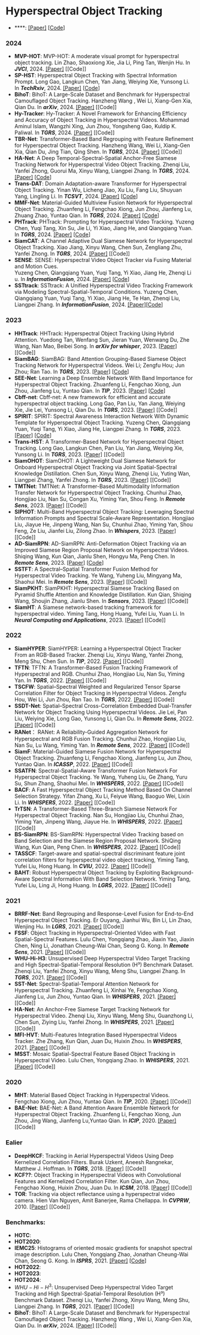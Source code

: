 # Hyperspectral Object Tracking
- ****: [[Paper]]() [[Code]()]

### 2024
- **MVP-HOT**: MVP-HOT: A moderate visual prompt for hyperspectral object tracking. Lin Zhao, Shaoxiong Xie, Jia Li, Ping Tan, Wenjin Hu. In **_JVCI_**, 2024. [[Paper]](https://doi.org/10.1016/j.jvcir.2024.104326) [[Code]] 
- **SP-HST**: Hyperspectral Object Tracking with Spectral Information Prompt. Long Gao, Langkun Chen, Yan Jiang, Weiying Xie, Yunsong Li. In **_TechRxiv_**, 2024. [[Paper]](https://www.techrxiv.org/doi/full/10.36227/techrxiv.172349620.00892203) [[Code](https://github.com/lgao001/SP-HST)]
- **BihoT**: BihoT: A Large-Scale Dataset and Benchmark for Hyperspectral Camouflaged Object Tracking. Hanzheng Wang , Wei Li, Xiang-Gen Xia, Qian Du. In **_arXiv_**, 2024. [[Paper]](https://arxiv.org/pdf/2408.12232) [[Code]]
- **Hy-Tracker**: Hy-Tracker: A Novel Framework for Enhancing Efficiency and Accuracy of Object Tracking in Hyperspectral Videos. Mohammad Aminul Islam, Wangzhi Xing, Jun Zhou, Yongsheng Gao, Kuldip K. Paliwal. In **_TGRS_**, 2024. [[Paper]](https://ieeexplore.ieee.org/document/10569013) [[Code]]
- **TBR-Net**: Transformer-Based Band Regrouping with Feature Refinement for Hyperspectral Object Tracking. Hanzheng Wang, Wei Li, Xiang-Gen Xia, Qian Du, Jing Tian, Qing Shen. In **_TGRS_**, 2024. [[Paper]](https://ieeexplore.ieee.org/abstract/document/10574881) [[Code]]
- **HA-Net**: A Deep Temporal-Spectral-Spatial Anchor-Free Siamese Tracking Network for Hyperspectral Video Object Tracking. Zhenqi Liu, Yanfei Zhong, Guorui Ma, Xinyu Wang, Liangpei Zhang. In **_TGRS_**, 2024. [[Paper]](https://ieeexplore.ieee.org/abstract/document/10720817) [[Code](https://github.com/zhenliuzhenqi/HOT)]
- **Trans-DAT**: Domain Adaptation-aware Transformer for Hyperspectral Object Tracking. Yinan Wu, Licheng Jiao, Xu Liu, Fang Liu, Shuyuan Yang, Lingling Li. In **_TCSVT_**, 2024. [[Paper]](https://ieeexplore.ieee.org/document/10491347) [[Code](https://github.com/LianYi233/Trans-DAT)]
- **MMF-Net**: Material-Guided Multiview Fusion Network for Hyperspectral Object Tracking. Zhuanfeng Li, Fengchao Xiong, Jun Zhou, Jianfeng Lu, Zhuang Zhao, Yuntao Qian. In **_TGRS_**, 2024. [[Paper]](https://ieeexplore.ieee.org/document/10438474) [[Code](https://github.com/hscv/MMF-Net)]
- **PHTrack**: PHTrack: Prompting for Hyperspectral Video Tracking. Yuzeng Chen, Yuqi Tang, Xin Su, Jie Li, Yi Xiao, Jiang He, and Qiangqiang Yuan. In **_TGRS_**, 2024. [[Paper]](https://ieeexplore.ieee.org/document/10680554) [[Code](https://github.com/YZCU/PHTrack)]
- **SiamCAT**: A Channel Adaptive Dual Siamese Network for Hyperspectral Object Tracking. Xiao Jiang, Xinyu Wang, Chen Sun, Zengliang Zhu, Yanfei Zhong. In **_TGRS_**, 2024. [[Paper]](https://ieeexplore.ieee.org/abstract/document/10474033) [[Code]]
- **SENSE**: SENSE: Hyperspectral Video Object Tracker via Fusing Material and Motion Cues. Yuzeng Chen, Qiangqiang Yuan, Yuqi Tang, Yi Xiao, Jiang He, Zhenqi Liu. In **_InformationFusion_**, 2024. [[Paper]](https://www.sciencedirect.com/science/article/abs/pii/S1566253524001738) [[Code](https://github.com/YZCU/SENSE)]
- **SSTtrack**: SSTtrack: A Unified Hyperspectral Video Tracking Framework via Modeling Spectral-Spatial-Temporal Conditions. Yuzeng Chen, Qiangqiang Yuan, Yuqi Tang, Yi Xiao, Jiang He, Te Han, Zhenqi Liu, Liangpei Zhang. In **_InformationFusion_**, 2024. [[Paper]](https://www.sciencedirect.com/science/article/pii/S1566253524004366)[[Code](https://github.com/YZCU/SSTtrack-results)]

### 2023
- **HHTrack**: HHTrack: Hyperspectral Object Tracking Using Hybrid Attention. Yuedong Tan, Wenfang Sun, Jieran Yuan, Wenwang Du, Zhe Wang, Nan Mao, Beibei Song. In **_arXiv for whisper_**, 2023. [[Paper]](https://arxiv.org/abs/2308.07016) [[Code]]
- **SiamBAG**: SiamBAG: Band Attention Grouping-Based Siamese Object Tracking Network for Hyperspectral Videos. Wei Li; Zengfu Hou; Jun Zhou; Ran Tao. In **_TGRS_**, 2023. [[Paper]](https://ieeexplore.ieee.org/document/10149343) [[Code](https://github.com/zephyrhours/Hyperspectral-Object-Tracking-SiamBAG)]  
- **SEE-Net**: Learning a Deep Ensemble Network With Band Importance for Hyperspectral Object Tracking. Zhuanfeng Li, Fengchao Xiong, Jun Zhou, Jianfeng Lu, Yuntao Qian. In **_TIP_**, 2023. [[Paper]](https://ieeexplore.ieee.org/document/10128966) [[Code](https://github.com/hscv/SEE-Net)]
- **Cbff-net**: Cbff-net: A new framework for efficient and accurate hyperspectral object tracking. Long Gao, Pan Liu, Yan Jiang, Weiying Xie, Jie Lei, Yunsong Li, Qian Du. In **_TGRS_**, 2023. [[Paper]](https://ieeexplore.ieee.org/document/10061231) [[Code]]  
- **SPIRIT**: SPIRIT: Spectral Awareness Interaction Network With Dynamic Template for Hyperspectral Object Tracking. Yuzeng Chen, Qiangqiang Yuan, Yuqi Tang, Yi Xiao, Jiang He, Liangpei Zhang. In **_TGRS_**, 2023. [[Paper]](https://ieeexplore.ieee.org/document/10375560) [[Code](https://github.com/YZCU/SPIRIT)]
- **Trans-HST**: A Transformer-Based Network for Hyperspectral Object Tracking. Long Gao, Langkun Chen, Pan Liu, Yan Jiang, Weiying Xie, Yunsong Li. In **_TGRS_**, 2023. [[Paper]](https://ieeexplore.ieee.org/document/10287003) [[Code]]
- **SiamOHOT**: SiamOHOT: A Lightweight Dual Siamese Network for Onboard Hyperspectral Object Tracking via Joint Spatial-Spectral Knowledge Distillation. Chen Sun, Xinyu Wang, Zhenqi Liu, Yuting Wan, Liangpei Zhang, Yanfei Zhong. In **_TGRS_**, 2023. [[Paper]](https://ieeexplore.ieee.org/document/10225562) [[Code]]
- **TMTNet**: TMTNet: A Transformer-Based Multimodality Information Transfer Network for Hyperspectral Object Tracking. Chunhui Zhao, Hongjiao Liu, Nan Su, Congan Xu, Yiming Yan, Shou Feng. In **_Remote Sens_**, 2023. [[Paper]](https://www.mdpi.com/2072-4292/15/4/1107) [[Code]]
- **SIPHOT**: Multi-Band Hyperspectral Object Tracking: Leveraging Spectral Information Prompts and Spectral Scale-Aware Representation. Hongjiao Liu, Jiayue He, Jinpeng Wang, Nan Su, Chunhui Zhao, Yiming Yan, Shou Feng, Ze Liu, Jianfei Liu, Zilong Zhao. In **_Whispers_**, 2023. [[Paper]](https://ieeexplore.ieee.org/document/10431304) [[Code]]
- **AD-SiamRPN**: AD-SiamRPN: Anti-Deformation Object Tracking via an Improved Siamese Region Proposal Network on Hyperspectral Videos. Shiqing Wang, Kun Qian, Jianlu Shen, Hongyu Ma, Peng Chen. In **_Remote Sens_**, 2023. [[Paper]](https://www.mdpi.com/2072-4292/15/7/1731) [[Code](https://github.com/yusenwsq/AD-SiamRPN)]
- **SSTFT**: A Spectral–Spatial Transformer Fusion Method for Hyperspectral Video Tracking. Ye Wang, Yuheng Liu, Mingyang Ma, Shaohui Mei. In **_Remote Sens_**, 2023. [[Paper]](https://www.mdpi.com/2072-4292/15/7/1735) [[Code]]
- **SiamPKHT**: SiamPKHT: Hyperspectral Siamese Tracking Based on Pyramid Shuffle Attention and Knowledge Distillation. Kun Qian, Shiqing Wang, Shoujin Zhang, Jianlu Shen. In **_Sensors_**, 2023. [[Paper]](https://www.mdpi.com/1424-8220/23/23/9554) [[Code]]
- **SiamHT**:  A Siamese network-based tracking framework for hyperspectral video. Yiming Tang, Hong Huang, Yufei Liu, Yuan Li. In **_Neural Computing and Applications_**, 2023. [[Paper]](https://link.springer.com/article/10.1007/s00521-022-07712-5) [[Code]]


### 2022
- **SiamHYPER**: SiamHYPER: Learning a Hyperspectral Object Tracker From an RGB-Based Tracker. Zhenqi Liu, Xinyu Wang, Yanfei Zhong, Meng Shu, Chen Sun. In **_TIP_**, 2022. [[Paper]](https://ieeexplore.ieee.org/abstract/document/9933370) [[Code]]
- **TFTN**: TFTN: A Transformer-Based Fusion Tracking Framework of Hyperspectral and RGB. Chunhui Zhao, Hongjiao Liu, Nan Su, Yiming Yan. In **_TGRS_**, 2022. [[Paper]](https://ieeexplore.ieee.org/document/9924197) [[Code]]
- **TSCFW**: Spatial–Spectral Weighted and Regularized Tensor Sparse Correlation Filter for Object Tracking in Hyperspectral Videos.  Zengfu Hou, Wei Li, Jun Zhou, Ran Tao. In **_TGRS_**, 2022. [[Paper]](https://ieeexplore.ieee.org/document/9924160) [[Code]]
- **SSDT-Net**: Spatial–Spectral Cross-Correlation Embedded Dual-Transfer Network for Object Tracking Using Hyperspectral Videos. Jie Lei, Pan Liu, Weiying Xie, Long Gao, Yunsong Li, Qian Du. In **_Remote Sens_**, 2022. [[Paper]](https://www.mdpi.com/2072-4292/14/15/3512) [[Code]]
- **RANet**： RANet: A Reliability-Guided Aggregation Network for Hyperspectral and RGB Fusion Tracking. Chunhui Zhao, Hongjiao Liu, Nan Su, Lu Wang, Yiming Yan. In **_Remote Sens_**, 2022. [[Paper]](https://www.mdpi.com/2072-4292/14/12/2765) [[Code]]
- **SiamF**: Material-Guided Siamese Fusion Network for Hyperspectral Object Tracking. Zhuanfeng Li, Fengchao Xiong, Jianfeng Lu, Jun Zhou, Yuntao Qian. In **_ICASSP_**, 2022. [[Paper]](https://ieeexplore.ieee.org/abstract/document/9746089) [[Code]]
- **SSATFN**: Spectral-Spatial-Aware Transformer Fusion Network For Hyperspectral Object Tracking. Ye Wang, Yuheng Liu, Ge Zhang, Yuru Su, Shun Zhang, Shaohui Mei. In **_WHISPERS_**, 2022. [[Paper]](https://ieeexplore.ieee.org/document/9955100) [[Code]]
- **BACF**: A Fast Hyperspectral Object Tracking Method Based On Channel Selection Strategy. Yifan Zhang, Xu Li, Feiyue Wang, Baoguo Wei, Lixin Li. In **_WHISPERS_**, 2022. [[Paper]](https://ieeexplore.ieee.org/document/9955094) [[Code]]
- **TrTSN**: A Transformer-Based Three-Branch Siamese Network For Hyperspectral Object Tracking. Nan Su, Hongjiao Liu, Chunhui Zhao, Yiming Yan, Jinpeng Wang, Jiayue He. In **_WHISPERS_**, 2022. [[Paper]](https://ieeexplore.ieee.org/abstract/document/9955082) [[Code]]
- **BS-SiamRPN**: BS-SiamRPN: Hyperspectral Video Tracking based on Band Selection and the Siamese Region Proposal Network. ShiQing Wang, Kun Qian, Peng Chen. In **_WHISPERS_**, 2022. [[Paper]](https://ieeexplore.ieee.org/abstract/document/9955025) [[Code]]
- **TASSCF**: Target-aware and spatial-spectral discriminant feature joint correlation filters for hyperspectral video object tracking, Yiming Tang, Yufei Liu, Hong Huang. In **_CVIU_**, 2022. [[Paper]](https://www.sciencedirect.com/science/article/abs/pii/S1077314222001151) [[Code]]
- **BAHT**: Robust Hyperspectral Object Tracking by Exploiting Background-Aware Spectral Information With Band Selection Network. Yiming Tang, Yufei Liu, Ling Ji, Hong Huang. In **_LGRS_**, 2022. [[Paper]](https://ieeexplore.ieee.org/abstract/document/9868064) [[Code]]

### 2021
- **BRRF-Net**: Band Regrouping and Response-Level Fusion for End-to-End Hyperspectral Object Tracking. Er Ouyang, Jianhui Wu, Bin Li, Lin Zhao, Wenjing Hu. In **_LGRS_**, 2021. [[Paper]](https://ieeexplore.ieee.org/document/9658497) [[Code]]
- **FSSF**: Object Tracking in Hyperspectral-Oriented Video with Fast Spatial-Spectral Features. Lulu Chen, Yongqiang Zhao, Jiaxin Yao, Jiaxin Chen, Ning Li, Jonathan Cheung-Wai Chan, Seong G. Kong. In **_Remote Sens_**, 2021. [[Paper]](https://www.mdpi.com/2072-4292/13/10/1922) [[Code]]
- **WHU-Hi-H3**: Unsupervised Deep Hyperspectral Video Target Tracking and High Spectral-Spatial-Temporal Resolution (H³) Benchmark Dataset. Zhenqi Liu, Yanfei Zhong, Xinyu Wang, Meng Shu, Liangpei Zhang. In **_TGRS_**, 2021. [[Paper]](https://ieeexplore.ieee.org/abstract/document/9625660) [[Code]]
- **SST-Net**: Spectral-Spatial-Temporal Attention Network for Hyperspectral Tracking. Zhuanfeng Li, Xinhai Ye, Fengchao Xiong, Jianfeng Lu, Jun Zhou, Yuntao Qian. In **_WHISPERS_**, 2021. [[Paper]](https://ieeexplore.ieee.org/document/9484032) [[Code]]
- **HA-Net**: An Anchor-Free Siamese Target Tracking Network for Hyperspectral Video. Zhenqi Liu, Xinyu Wang, Meng Shu, Guanzhong Li, Chen Sun, Ziying Liu, Yanfei Zhong. In **_WHISPERS_**, 2021. [[Paper]](https://ieeexplore.ieee.org/abstract/document/9483958) [[Code]]
- **MFI-HVT**: Multi-Features Integration Based Hyperspectral Videos Tracker. Zhe Zhang, Kun Qian, Juan Du, Huixin Zhou. In **_WHISPERS_**, 2021. [[Paper]](https://ieeexplore.ieee.org/abstract/document/9484029) [[Code]]
- **MSST**: Mosaic Spatial-Spectral Feature Based Object Tracking in Hyperspectral Video. Lulu Chen, Yongqiang Zhao. In **_WHISPERS_**, 2021. [[Paper]](https://www.ieee-whispers.com/wp-content/uploads/2021/03/WHISPERS_2021_paper_54.pdf) [[Code]]
 

### 2020
- **MHT**: Material Based Object Tracking in Hyperspectral Videos. Fengchao Xiong, Jun Zhou, Yuntao Qian. In **_TIP_**, 2020. [[Paper]](https://ieeexplore.ieee.org/document/8960632) [[Code]]
- **BAE-Net**: BAE-Net: A Band Attention Aware Ensemble Network for Hyperspectral Object Tracking. Zhuanfeng Li, Fengchao Xiong, Jun Zhou, Jing Wang, Jianfeng Lu,Yuntao Qian. In **_ICIP_**, 2020. [[Paper]](https://ieeexplore.ieee.org/document/9191105/) [[Code]]

### Ealier
- **DeepHKCF**: Tracking in Aerial Hyperspectral Videos Using Deep Kernelized Correlation Filters. Burak Uzkent, Aneesh Rangnekar, Matthew J. Hoffman. In **_TGRS_**, 2018. [[Paper]](https://ieeexplore.ieee.org/document/8435971) [[Code]]
- **KCF??**: Object Tracking in Hyperspectral Videos with Convolutional Features and Kernelized Correlation Filter. Kun Qian, Jun Zhou, Fengchao Xiong, Huixin Zhou, Juan Du. In **_ICSM_**, 2018. [[Paper]](https://arxiv.org/abs/1810.11819) [[Code]]
- **TOR**: Tracking via object reflectance using a hyperspectral video camera. Hien Van Nguyen, Amit Banerjee, Rama Chellappa. In **_CVPRW_**, 2010. [[Paper]](https://ieeexplore.ieee.org/document/5543780) [[Code]]

### Benchmarks:
- **HOTC**:  
- **HOT2020**:  
- **IEMC25**: Histograms of oriented mosaic gradients for snapshot spectral image description. Lulu Chen, Yongqiang Zhao, Jonathan Cheung-Wai Chan, Seong G. Kong. In **_ISPRS_**, 2021. [[Paper]](https://www.sciencedirect.com/science/article/pii/S0924271621002860) [[Code](https://github.com/Chenlulu1993/HOMG)]
- **HOT2022**: 
- **HOT2023**:  
- **HOT2024**:  
- $WHU-Hi-H^{3}$: Unsupervised Deep Hyperspectral Video Target Tracking and High Spectral-Spatial-Temporal Resolution (H³) Benchmark Dataset. Zhenqi Liu, Yanfei Zhong, Xinyu Wang, Meng Shu, Liangpei Zhang. In **_TGRS_**, 2021. [[Paper]](https://ieeexplore.ieee.org/abstract/document/9625660) [[Code]]  
- **BihoT**: BihoT: A Large-Scale Dataset and Benchmark for Hyperspectral Camouflaged Object Tracking. Hanzheng Wang , Wei Li, Xiang-Gen Xia, Qian Du. In **_arXiv_**, 2024. [[Paper]](https://arxiv.org/pdf/2408.12232) [[Code]]  


